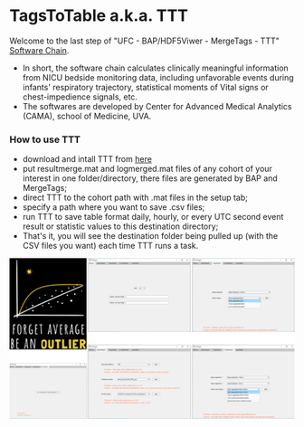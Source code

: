 # TagsToTable a.k.a. TTT

Welcome to the last step of "UFC - BAP/HDF5Viwer - MergeTags - TTT" [Software Chain](https://github.com/UVA-CAMA/NICUHDF5Viewer/wiki).
- In short, the software chain calculates clinically meaningful information from NICU bedside monitoring data, including  unfavorable events during infants' respiratory trajectory, statistical moments of Vital signs or chest-impedience signals, etc. 
- The softwares are developed by Center for Advanced Medical Analytics (CAMA), school of Medicine, UVA. 

### How to use TTT
- download and intall TTT from [here](https://github.com/JiaxingQiu/TagsToTable/releases/tag/v1.1)
- put resultmerge.mat and logmerged.mat files of any cohort of your interest in one folder/directory, there files are generated by BAP and MergeTags;
- direct TTT to the cohort path with .mat files in the setup tab;
- specify a path where you want to save .csv files;
- run TTT to save table format daily, hourly, or every UTC second event result or statistic values to this destination directory;
- That's it, you will see the destination folder being pulled up (with the CSV files you want) each time TTT runs a task. 

![alt text](https://github.com/JiaxingQiu/TagsToTable/blob/main/resources/ttt_overview.png)
